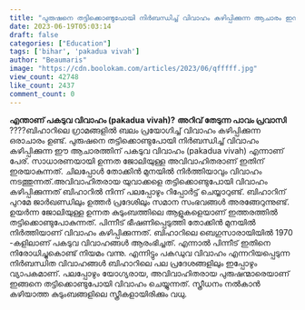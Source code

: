 ```yaml
---
title: "പുരുഷനെ തട്ടിക്കൊണ്ടുപോയി നിർബന്ധിച്ച് വിവാഹം കഴിപ്പിക്കുന്ന ആചാരം ഇന്ത്യയിലുണ്ട്"
date: 2023-06-19T05:03:14
draft: false
categories: ["Education"]
tags: ['bihar', 'pakadua vivah']
author: "Beaumaris"
image: "https://cdn.boolokam.com/articles/2023/06/qfffff.jpg"
view_count: 42748
like_count: 2437
comment_count: 0
---
```


**എന്താണ് പകടുവ വിവാഹം (pakadua vivah)?** **അറിവ് തേടുന്ന പാവം പ്രവാസി** ????ബിഹാറിലെ ഗ്രാമങ്ങളിൽ ബലം പ്രയോഗിച്ച് വിവാഹം കഴിപ്പിക്കുന്ന ഒരാചാരം ഉണ്ട്. പുരുഷനെ തട്ടിക്കൊണ്ടുപോയി നിർബന്ധിച്ച് വിവാഹം കഴിപ്പിക്കുന്ന ഈ ആചാരത്തിന് പകടുവ വിവാഹം (pakadua vivah) എന്നാണ് പേര്. സാധാരണയായി ഉന്നത ജോലിയുള്ള അവിവാഹിതരാണ് ഇതിന് ഇരയാകുന്നത്. ചിലപ്പോൾ തോക്കിന്‍ മുനയില്‍ നിര്‍ത്തിയാവും വിവാഹം നടത്തുന്നത്.അവിവാഹിതരായ യുവാക്കളെ തട്ടിക്കൊണ്ടുപോയി വിവാഹം കഴിപ്പിക്കുന്നത് ബിഹാറില്‍ നിന്ന് പലപ്പോഴും റിപ്പോര്‍ട്ട് ചെയ്യാറുണ്ട്. ബിഹാറിന് പുറമേ ജാര്‍ഖണ്ഡിലും ഉത്തര്‍ പ്രദേശിലും സമാന സംഭവങ്ങള്‍ അരങ്ങേറുന്നുണ്ട്. ഉയര്‍ന്ന ജോലിയുള്ള ഉന്നത കുടുംബത്തിലെ ആളുകളെയാണ് ഇത്തരത്തില്‍ തട്ടിക്കൊണ്ടുപോകുന്നത്. പിന്നീട് ഭീഷണിപ്പെടുത്തി തോക്കിന്‍ മുനയില്‍ നിര്‍ത്തിയാണ് വിവാഹം കഴിപ്പിക്കുന്നത്. [](https://cdn.boolokam.com/articles/2023/06/qfffff.jpg)ബിഹാറിലെ ബെഗുസാരായിയിൽ 1970 -കളിലാണ് പകടുവ വിവാഹങ്ങൾ ആരംഭിച്ചത്. എന്നാൽ പിന്നീട് ഇതിനെ നിരോധിച്ചുകൊണ്ട് നിയമം വന്നു. എന്നിട്ടും പകഡുവ വിവാഹം എന്നറിയപ്പെടുന്ന നിർബന്ധിത വിവാഹങ്ങൾ ബിഹാറിലെ പല പ്രദേശങ്ങളിലും ഇപ്പോഴും വ്യാപകമാണ്. പലപ്പോഴും യോഗ്യരായ, അവിവാഹിതരായ പുരുഷന്മാരെയാണ് ഇങ്ങനെ തട്ടിക്കൊണ്ടുപോയി വിവാഹം ചെയ്യുന്നത്. സ്ത്രീധനം നൽകാൻ കഴിയാത്ത കുടുംബങ്ങളിലെ സ്ത്രീകളായിരിക്കും വധു.
